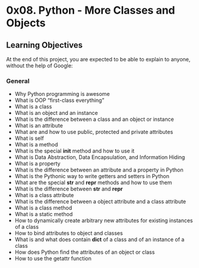 # 0x08. Python - More Classes and Objects

## Learning Objectives
At the end of this project, you are expected to be able to explain to anyone, without the help of Google:

### General
* Why Python programming is awesome
* What is OOP
 “first-class everything”
* What is a class
* What is an object and an instance
* What is the difference between a class and an object or instance
* What is an attribute
* What are and how to use public, protected and private attributes
* What is self
* What is a method
* What is the special __init__ method and how to use it
* What is Data Abstraction, Data Encapsulation, and Information Hiding
* What is a property
* What is the difference between an attribute and a property in Python
* What is the Pythonic way to write getters and setters in Python
* What are the special __str__ and __repr__ methods and how to use them
* What is the difference between __str__ and __repr__
* What is a class attribute
* What is the difference between a object attribute and a class attribute
* What is a class method
* What is a static method
* How to dynamically create arbitrary new attributes for existing instances of a class
* How to bind attributes to object and classes
* What is and what does contain __dict__ of a class and of an instance of a class
* How does Python find the attributes of an object or class
* How to use the getattr function
